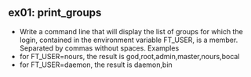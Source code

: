 ## ex01: print_groups ##
- Write a command line that will display the list of groups for which the login, contained in the environment variable FT_USER, is a member. Separated by commas without spaces.
Examples
- for FT_USER=nours, the result is god,root,admin,master,nours,bocal
- for FT_USER=daemon, the result is daemon,bin
